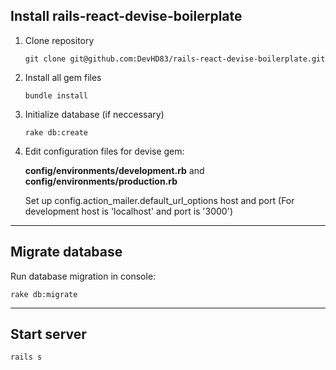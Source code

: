 ## Install rails-react-devise-boilerplate

1. Clone repository

    ```
    git clone git@github.com:DevHD83/rails-react-devise-boilerplate.git
    ```

2. Install all gem files

    ```
    bundle install
    ```

3. Initialize database (if neccessary)

    ```
    rake db:create
    ```

4. Edit configuration files for devise gem:

    **config/environments/development.rb** and **config/environments/production.rb**
    
    Set up config.action_mailer.default_url_options host and port
    (For development host is 'localhost' and port is '3000')

---

## Migrate database

Run database migration in console:
```
rake db:migrate
```

---

## Start server
```
rails s
```
